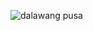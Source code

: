 
![dalawang pusa](https://github.com/user-attachments/assets/b8e51c03-8d44-412b-8ab8-1d179885ce3e)




















  



